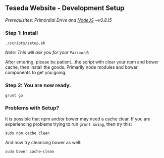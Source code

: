 ## Teseda Website - Development Setup
*Prerequisites: Primordial Drive and [NodeJS](http://nodejs.org/download/) ~v0.8.15*

### Step 1: Install

	./scripts/setup.sh

*Note: This will ask you for your `Password:`*

After entering, please be patient…the script with clear your npm and bower cache, then install the goods. Primarily node modules and bower components to get you going.

### Step 2: You are now ready.

	grunt go


### Problems with Setup?

It is possible that npm and/or bower may need a cache clear. If you are experiencing problems trying to run `grunt swing`, then try this:

    sudo npm cache clean

And now try cleansing bower as well:

    sudo bower cache-clean
